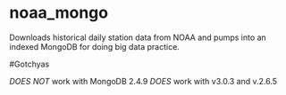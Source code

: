 # noaa_mongo
Downloads historical daily station data from NOAA and pumps into an indexed MongoDB for doing big data practice. 


#Gotchyas

*DOES NOT* work with MongoDB 2.4.9
*DOES* work with v3.0.3 and v.2.6.5
